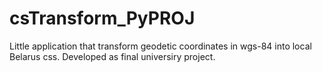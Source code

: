 # csTransform_PyPROJ
Little application that transform geodetic coordinates in wgs-84 into local Belarus css.
Developed as final universiry project.
